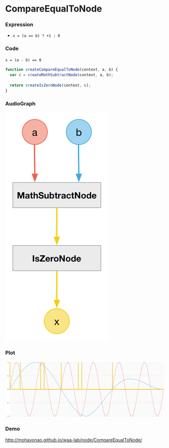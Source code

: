 # CompareEqualToNode

### Expression

- `x = (a == b) ? +1 : 0`

### Code

`x = (a - b) == 0`

```js
function createCompareEqualToNode(context, a, b) {
  var c = createMathSubtractNode(context, a, b);

  return createIsZeroNode(context, c);
}
```

### AudioGraph

![](compare-equal-to-node.png)

### Plot

![](compare-equal-to-node-plot.png)

### Demo

http://mohayonao.github.io/waa-lab/node/CompareEqualToNode/
